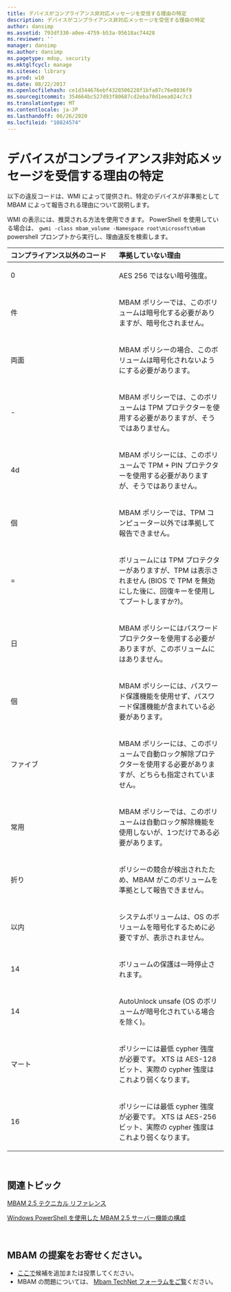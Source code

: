 ```yaml
---
title: デバイスがコンプライアンス非対応メッセージを受信する理由の特定
description: デバイスがコンプライアンス非対応メッセージを受信する理由の特定
author: dansimp
ms.assetid: 793df330-a0ee-4759-b53a-95618ac74428
ms.reviewer: ''
manager: dansimp
ms.author: dansimp
ms.pagetype: mdop, security
ms.mktglfcycl: manage
ms.sitesec: library
ms.prod: w10
ms.date: 08/22/2017
ms.openlocfilehash: ce1d344676ebf4328506228f1bfa87c76e8036f9
ms.sourcegitcommit: 354664bc527d93f80687cd2eba70d1eea024c7c3
ms.translationtype: MT
ms.contentlocale: ja-JP
ms.lasthandoff: 06/26/2020
ms.locfileid: "10824574"
---
```

# デバイスがコンプライアンス非対応メッセージを受信する理由の特定


以下の違反コードは、WMI によって提供され、特定のデバイスが非準拠として MBAM によって報告される理由について説明します。

WMI の表示には、推奨される方法を使用できます。 PowerShell を使用している場合は、 `gwmi -class mbam_volume -Namespace root\microsoft\mbam` powershell プロンプトから実行し、理由違反を検索します。

<table>
<colgroup>
<col width="50%" />
<col width="50%" />
</colgroup>
<thead>
<tr class="header">
<th align="left">コンプライアンス以外のコード</th>
<th align="left">準拠していない理由</th>
</tr>
</thead>
<tbody>
<tr class="odd">
<td align="left"><p>0</p></td>
<td align="left"><p>AES 256 ではない暗号強度。</p></td>
</tr>
<tr class="even">
<td align="left"><p>件</p></td>
<td align="left"><p>MBAM ポリシーでは、このボリュームは暗号化する必要がありますが、暗号化されません。</p></td>
</tr>
<tr class="odd">
<td align="left"><p>両面</p></td>
<td align="left"><p>MBAM ポリシーの場合、このボリュームは暗号化されないようにする必要があります。</p></td>
</tr>
<tr class="even">
<td align="left"><p>-</p></td>
<td align="left"><p>MBAM ポリシーでは、このボリュームは TPM プロテクターを使用する必要がありますが、そうではありません。</p></td>
</tr>
<tr class="odd">
<td align="left"><p>4d</p></td>
<td align="left"><p>MBAM ポリシーには、このボリュームで TPM + PIN プロテクターを使用する必要がありますが、そうではありません。</p></td>
</tr>
<tr class="even">
<td align="left"><p>個</p></td>
<td align="left"><p>MBAM ポリシーでは、TPM コンピューター以外では準拠して報告できません。</p></td>
</tr>
<tr class="odd">
<td align="left"><p>=</p></td>
<td align="left"><p>ボリュームには TPM プロテクターがありますが、TPM は表示されません (BIOS で TPM を無効にした後に、回復キーを使用してブートしますか?)。</p></td>
</tr>
<tr class="even">
<td align="left"><p>日</p></td>
<td align="left"><p>MBAM ポリシーにはパスワードプロテクターを使用する必要がありますが、このボリュームにはありません。</p></td>
</tr>
<tr class="odd">
<td align="left"><p>個</p></td>
<td align="left"><p>MBAM ポリシーには、パスワード保護機能を使用せず、パスワード保護機能が含まれている必要があります。</p></td>
</tr>
<tr class="even">
<td align="left"><p>ファイブ</p></td>
<td align="left"><p>MBAM ポリシーには、このボリュームで自動ロック解除プロテクターを使用する必要がありますが、どちらも指定されていません。</p></td>
</tr>
<tr class="odd">
<td align="left"><p>常用</p></td>
<td align="left"><p>MBAM ポリシーでは、このボリュームは自動ロック解除機能を使用しないが、1つだけである必要があります。</p></td>
</tr>
<tr class="even">
<td align="left"><p>折り</p></td>
<td align="left"><p>ポリシーの競合が検出されたため、MBAM がこのボリュームを準拠として報告できません。</p></td>
</tr>
<tr class="odd">
<td align="left"><p>以内</p></td>
<td align="left"><p>システムボリュームは、OS のボリュームを暗号化するために必要ですが、表示されません。</p></td>
</tr>
<tr class="even">
<td align="left"><p>14</p></td>
<td align="left"><p>ボリュームの保護は一時停止されます。</p></td>
</tr>
<tr class="odd">
<td align="left"><p>14</p></td>
<td align="left"><p>AutoUnlock unsafe (OS のボリュームが暗号化されている場合を除く)。</p></td>
</tr>
<tr class="even">
<td align="left"><p>マート</p></td>
<td align="left"><p>ポリシーには最低 cypher 強度が必要です。 XTS は AES-128 ビット、実際の cypher 強度はこれより弱くなります。</p></td>
</tr>
<tr class="odd">
<td align="left"><p>16</p></td>
<td align="left"><p>ポリシーには最低 cypher 強度が必要です。 XTS は AES-256 ビット、実際の cypher 強度はこれより弱くなります。</p></td>
</tr>
</tbody>
</table>

 

## 関連トピック


[MBAM 2.5 テクニカル リファレンス](technical-reference-for-mbam-25.md)

[Windows PowerShell を使用した MBAM 2.5 サーバー機能の構成](configuring-mbam-25-server-features-by-using-windows-powershell.md)

 
## MBAM の提案をお寄せください。
- [ここで](http://mbam.uservoice.com/forums/268571-microsoft-bitlocker-administration-and-monitoring)候補を追加または投票してください。 
- MBAM の問題については、 [Mbam TechNet フォーラムをご覧](https://social.technet.microsoft.com/Forums/home?forum=mdopmbam)ください。
 





